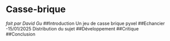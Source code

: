 # Casse-brique
*fait par David Gu*
##Introduction
Un jeu de casse brique pyxel
##Echancier
-15/01/2025 Distribution du sujet
##Développement
##Critique
##Conclusion
